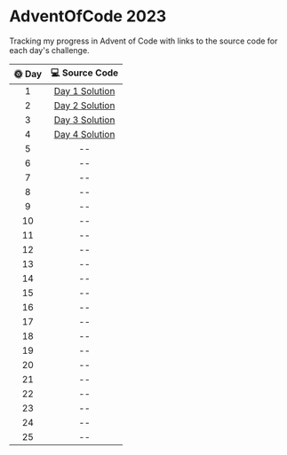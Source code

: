 # AdventOfCode 2023

Tracking my progress in Advent of Code with links to the source code for each day's challenge.

|      🌞 Day       |                                              💻 Source Code                                              |
|:-----------------:|:--------------------------------------------------------------------------------------------------------:|
|         1         | [Day 1 Solution](https://github.com/see-quick/AdventOfCode/blob/main/_2023/src/advent/of/code/day1.java) |
|         2         | [Day 2 Solution](https://github.com/see-quick/AdventOfCode/blob/main/_2023/src/advent/of/code/day2.java) |
|         3         | [Day 3 Solution](https://github.com/see-quick/AdventOfCode/blob/main/_2023/src/advent/of/code/day3.java) |
|         4         | [Day 4 Solution](https://github.com/see-quick/AdventOfCode/blob/main/_2023/src/advent/of/code/day4.java) |
|         5         |                                                    --                                                    |
|         6         |                                                    --                                                    |
|         7         |                                                    --                                                    |
|         8         |                                                    --                                                    |
|         9         |                                                    --                                                    |
|        10         |                                                    --                                                    |
|        11         |                                                    --                                                    |
|        12         |                                                    --                                                    |
|        13         |                                                    --                                                    |
|        14         |                                                    --                                                    |
|        15         |                                                    --                                                    |
|        16         |                                                    --                                                    |
|        17         |                                                    --                                                    |
|        18         |                                                    --                                                    |
|        19         |                                                    --                                                    |
|        20         |                                                    --                                                    |
|        21         |                                                    --                                                    |
|        22         |                                                    --                                                    |
|        23         |                                                    --                                                    |
|        24         |                                                    --                                                    |
|        25         |                                                    --                                                    |
